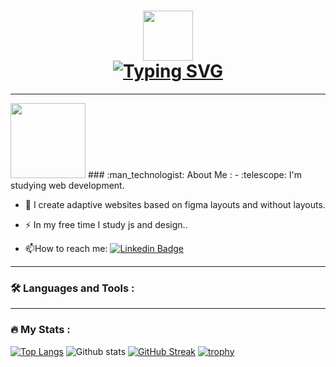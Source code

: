 
<h1 align="center"><a href="https://git.io/typing-svg"><img src="https://avatars.githubusercontent.com/u/86792732?v=4" width="80"><br><a href="https://git.io/typing-svg"><img src="https://readme-typing-svg.herokuapp.com?font=Fira+Code&pause=1000&color=FDF6E3&background=222D32&center=true&vCenter=true&multiline=true&width=435&height=70&lines=Hi%2C+my+name+is+Dmitry.;I+am+a+front-end+developer." alt="Typing SVG" /></a></h1>

---

<img src='https://media.giphy.com/media/ZDTbix65Me1YDNLDF3/giphy.gif' width='120'>
### :man_technologist: About Me :
- :telescope: I'm studying web development.

- :seedling: I create adaptive websites based on figma layouts and without layouts.

- :zap: In my free time I study js and design..

- :mailbox:How to reach me: [![Linkedin Badge](https://img.shields.io/badge/-kakbar-blue?style=flat&logo=Linkedin&logoColor=white)](your-linkedin-url)

---

### :hammer_and_wrench: Languages and Tools :


---

### :fire: My Stats :
[![Top Langs](https://github-readme-stats.vercel.app/api/top-langs/?username=Brahner&layout=compact&theme=gruvbox)](https://github.com/Brahner/github-readme-stats)
![Github stats](https://github-readme-stats.vercel.app/api?username=Brahner&theme=gruvbox&show_icons=true&count_private=true)
[![GitHub Streak](http://github-readme-streak-stats.herokuapp.com?user=brahner&theme=gruvbox&hide_border=true&locale=ru)](https://git.io/streak-stats)
[![trophy](https://github-profile-trophy.vercel.app/?username=Brahner&theme=gruvbox)](https://github.com/Brahner/github-profile-trophy)